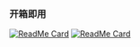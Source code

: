 ### 开箱即用
[![ReadMe Card](https://github-readme-stats.vercel.app/api/pin/?username=zcorw&repo=drag-modal&show_owner=true)](https://github.com/zcorw/drag-modal)
[![ReadMe Card](https://github-readme-stats.vercel.app/api/pin/?username=zcorw&repo=text-select-trigger&show_owner=true)](https://github.com/zcorw/text-select-trigger)
